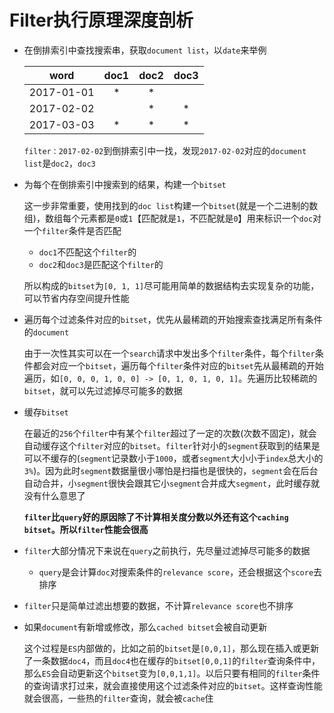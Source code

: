 # Filter执行原理深度剖析

- 在倒排索引中查找搜索串，获取`document list`，以`date`来举例

  |    word    | doc1 | doc2 | doc3 |
  | :--------: | :--: | :--: | :--: |
  | 2017-01-01 |  *   |  *   |      |
  | 2017-02-02 |      |  *   |  *   |
  | 2017-03-03 |  *   |  *   |  *   |
  
  `filter：2017-02-02`到倒排索引中一找，发现`2017-02-02`对应的`document list`是`doc2`，`doc3`
  
- 为每个在倒排索引中搜索到的结果，构建一个`bitset`

  这一步非常重要，使用找到的`doc list`构建一个`bitset`(就是一个二进制的数组)，数组每个元素都是`0`或`1`【匹配就是`1`，不匹配就是`0`】用来标识一个`doc`对一个`filter`条件是否匹配

  - `doc1`不匹配这个`filter`的
  - `doc2`和`doc3`是匹配这个`filter`的

  所以构成的`bitset`为`[0, 1, 1]`尽可能用简单的数据结构去实现复杂的功能，可以节省内存空间提升性能

- 遍历每个过滤条件对应的`bitset`，优先从最稀疏的开始搜索查找满足所有条件的`document`

  由于一次性其实可以在一个`search`请求中发出多个`filter`条件，每个`filter`条件都会对应一个`bitset`，遍历每个`filter`条件对应的`bitset`先从最稀疏的开始遍历，如`[0, 0, 0, 1, 0, 0] -> [0, 1, 0, 1, 0, 1]`。先遍历比较稀疏的`bitset`，就可以先过滤掉尽可能多的数据

- 缓存`bitset`

  在最近的`256`个`filter`中有某个`filter`超过了一定的次数(次数不固定)，就会自动缓存这个`filter`对应的`bitset`。`filter`针对小的`segment`获取到的结果是可以不缓存的(`segment`记录数小于`1000`，或者`segment`大小小于`index`总大小的`3%`)。因为此时`segment`数据量很小哪怕是扫描也是很快的，`segment`会在后台自动合并，小`segment`很快会跟其它小`segment`合并成大`segment`，此时缓存就没有什么意思了

  **`filter`比`query`好的原因除了不计算相关度分数以外还有这个`caching bitset`。所以`filter`性能会很高**

- `filter`大部分情况下来说在`query`之前执行，先尽量过滤掉尽可能多的数据
  
  - `query`是会计算`doc`对搜索条件的`relevance score`，还会根据这个`score`去排序
- `filter`只是简单过滤出想要的数据，不计算`relevance score`也不排序
  
- 如果`document`有新增或修改，那么`cached bitset`会被自动更新

  这个过程是`ES`内部做的，比如之前的`bitset`是`[0,0,1]`，那么现在插入或更新了一条数据`doc4`，而且`doc4`也在缓存的`bitset[0,0,1]`的`filter`查询条件中，那么`ES`会自动更新这个`bitset`变为`[0,0,1,1]`。以后只要有相同的`filter`条件的查询请求打过来，就会直接使用这个过滤条件对应的`bitset`。这样查询性能就会很高，一些热的`filter`查询，就会被`cache`住

